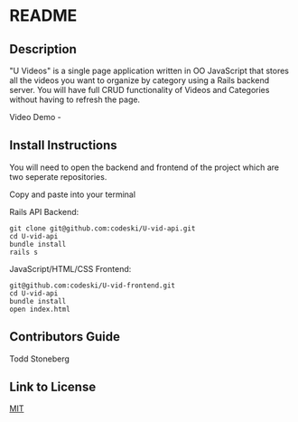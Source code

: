 # README

## Description
"U Videos" is a single page application written in OO JavaScript that stores all the videos you want to organize by category using a Rails backend server. You will have full CRUD functionality of Videos and Categories without having to refresh the page.  

Video Demo - 

## Install Instructions
You will need to open the backend and frontend of the project which are two seperate repositories. 

Copy and paste into your terminal

Rails API Backend:
```
git clone git@github.com:codeski/U-vid-api.git
cd U-vid-api
bundle install
rails s
```
JavaScript/HTML/CSS Frontend: 
```
git@github.com:codeski/U-vid-frontend.git
cd U-vid-api
bundle install
open index.html
```

## Contributors Guide
Todd Stoneberg

## Link to License
[MIT](https://choosealicense.com/licenses/mit/)